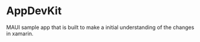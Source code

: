# AppDevKit
MAUI sample app that is built to make a initial understanding of the changes in xamarin.
